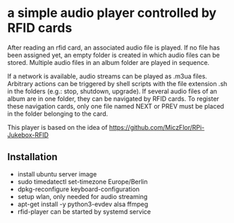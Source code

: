 # a simple audio player controlled by RFID cards

After reading an rfid card, an associated audio file is played.
If no file has been assigned yet, an empty folder is created in which audio files can be stored. Multiple audio files in an album folder are played in sequence.

If a network is available, audio streams can be played as .m3ua files. Arbitrary actions can be triggered by shell scripts with the file extension .sh in the folders (e.g.: stop, shutdown, upgrade).
If several audio files of an album are in one folder, they can be navigated by RFID cards.
To register these navigation cards, only one file named NEXT or PREV must be placed in the folder belonging to the card.

This player is based on the idea of https://github.com/MiczFlor/RPi-Jukebox-RFID

## Installation

* install ubuntu server image
* sudo timedatectl set-timezone Europe/Berlin
* dpkg-reconfigure keyboard-configuration
* setup wlan, only needed for audio streaming
* apt-get install -y python3-evdev alsa ffmpeg
* rfid-player can be started by systemd service

